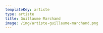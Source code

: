 ```yaml
---
templateKey: artiste
type: artiste
title: Guillaume Marchand
image: /img/artiste-guillaume-marchand.png
---
```

